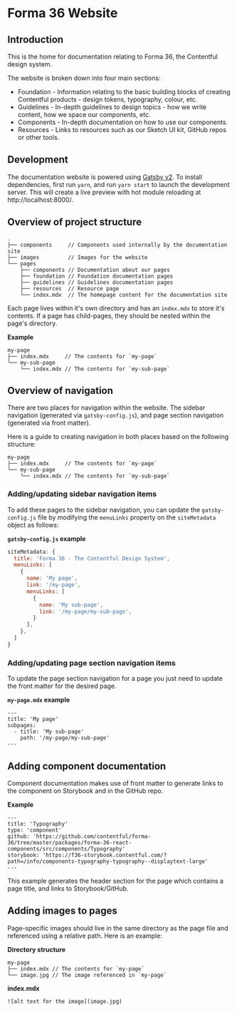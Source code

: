 # Forma 36 Website

## Introduction

This is the home for documentation relating to Forma 36, the Contentful design system.

The website is broken down into four main sections:

- Foundation - Information relating to the basic building blocks of creating Contentful products - design tokens, typography, colour, etc.
- Guidelines - In-depth guidelines to design topics - how we write content, how we space our components, etc.
- Components - In-depth documentation on how to use our components.
- Resources - Links to resources such as our Sketch UI kit, GitHub repos or other tools.

## Development

The documentation website is powered using [Gatsby v2](https://www.gatsbyjs.org). To install dependencies, first run `yarn`, and run `yarn start` to launch the development server. This will create a live preview with hot module reloading at http://localhost:8000/.

## Overview of project structure

```
.
├── components     // Components used internally by the documentation site
├── images         // Images for the website
└── pages
    ├── components // Documentation about our pages
    ├── foundation // Foundation documentation pages
    ├── guidelines // Guidelines documentation pages
    ├── resources  // Resource page
    └── index.mdx  // The homepage content for the documentation site
```

Each page lives within it's own directory and has an `index.mdx` to store it's contents. If a page has child-pages, they should be nested within the page's directory.

**Example**

```
my-page
├── index.mdx     // The contents for `my-page`
└── my-sub-page
    └── index.mdx // The contents for `my-sub-page`
```

## Overview of navigation

There are two places for navigation within the website. The sidebar navigation (generated via `gatsby-config.js`), and page section navigation (generated via front matter).

Here is a guide to creating navigation in both places based on the following structure:

```
my-page
├── index.mdx     // The contents for `my-page`
└── my-sub-page
    └── index.mdx // The contents for `my-sub-page`
```

### Adding/updating sidebar navigation items

To add these pages to the sidebar navigation, you can update the `gatsby-config.js` file by modifying the `menuLinks` property on the `siteMetadata` object as follows:

**`gatsby-config.js` example**

```js
siteMetadata: {
  title: 'Forma 36 - The Contentful Design System',
  menuLinks: [
    {
      name: 'My page',
      link: '/my-page',
      menuLinks: [
        {
          name: 'My sub-page',
          link: '/my-page/my-sub-page',
        }
      ],
    },
  ]
}
```

### Adding/updating page section navigation items

To update the page section navigation for a page you just need to update the front matter for the desired page.

**`my-page.mdx` example**

```mdx
---
title: 'My page'
subpages:
  - title: 'My sub-page'
    path: '/my-page/my-sub-page'
---
```

## Adding component documentation

Component documentation makes use of front matter to generate links to the component on Storybook and in the GitHub repo.

**Example**

```mdx
---
title: 'Typography'
type: 'component'
github: 'https://github.com/contentful/forma-36/tree/master/packages/forma-36-react-components/src/components/Typography'
storybook: 'https://f36-storybook.contentful.com/?path=/info/components-typography-typography--displaytext-large'
---
```

This example generates the header section for the page which contains a page title, and links to Storybook/GitHub.

## Adding images to pages

Page-specific images should live in the same directory as the page file and referenced using a relative path. Here is an example:

**Directory structure**

```
my-page
├── index.mdx // The contents for `my-page`
└── image.jpg // The image referenced in `my-page`
```

**index.mdx**

```
![alt text for the image](image.jpg)
```
